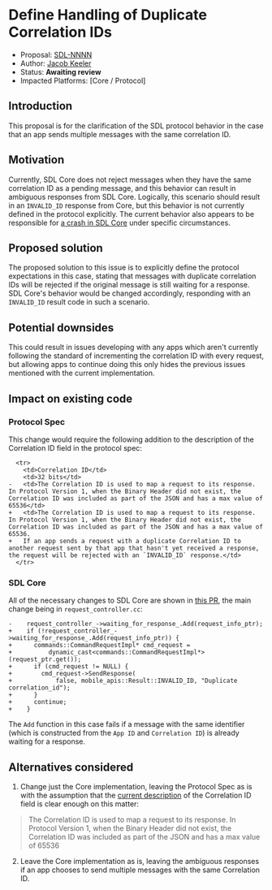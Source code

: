 # Define Handling of Duplicate Correlation IDs

* Proposal: [SDL-NNNN](NNNN-define-handling-of-duplicate-correlation-ids.md)
* Author: [Jacob Keeler](https://github.com/jacobkeeler)
* Status: **Awaiting review**
* Impacted Platforms: [Core / Protocol]

## Introduction

This proposal is for the clarification of the SDL protocol behavior in the case that an app sends multiple messages with the same correlation ID.

## Motivation

Currently, SDL Core does not reject messages when they have the same correlation ID as a pending message, and this behavior can result in ambiguous responses from SDL Core. Logically, this scenario should result in an `INVALID_ID` response from Core, but this behavior is not currently defined in the protocol explicitly. The current behavior also appears to be responsible for [a crash in SDL Core](https://github.com/smartdevicelink/sdl_core/issues/2009) under specific circumstances.

## Proposed solution

The proposed solution to this issue is to explicitly define the protocol expectations in this case, stating that messages with duplicate correlation IDs will be rejected if the original message is still waiting for a response. SDL Core's behavior would be changed accordingly, responding with an `INVALID_ID` result code in such a scenario.

## Potential downsides

This could result in issues developing with any apps which aren't currently following the standard of incrementing the correlation ID with every request, but allowing apps to continue doing this only hides the previous issues mentioned with the current implementation.

## Impact on existing code

### Protocol Spec

This change would require the following addition to the description of the Correlation ID field in the protocol spec:

```
  <tr>
    <td>Correlation ID</td>
    <td>32 bits</td>
-   <td>The Correlation ID is used to map a request to its response. In Protocol Version 1, when the Binary Header did not exist, the Correlation ID was included as part of the JSON and has a max value of 65536</td>
+   <td>The Correlation ID is used to map a request to its response. In Protocol Version 1, when the Binary Header did not exist, the Correlation ID was included as part of the JSON and has a max value of 65536. 
+   If an app sends a request with a duplicate Correlation ID to another request sent by that app that hasn't yet received a response, the request will be rejected with an `INVALID_ID` response.</td>
  </tr>
```

### SDL Core

All of the necessary changes to SDL Core are shown in [this PR](https://github.com/smartdevicelink/sdl_core/pull/2101/files), the main change being in `request_controller.cc`:

```
-    request_controller_->waiting_for_response_.Add(request_info_ptr);
+    if (!request_controller_->waiting_for_response_.Add(request_info_ptr)) {
+      commands::CommandRequestImpl* cmd_request =
+          dynamic_cast<commands::CommandRequestImpl*>(request_ptr.get());
+      if (cmd_request != NULL) {
+        cmd_request->SendResponse(
+            false, mobile_apis::Result::INVALID_ID, "Duplicate correlation_id");
+      }
+      continue;
+    }
```

The `Add` function in this case fails if a message with the same identifier (which is constructed from the `App ID` and `Correlation ID`) is already waiting for a response.

## Alternatives considered

1. Change just the Core implementation, leaving the Protocol Spec as is with the assumption that the [current description](https://github.com/smartdevicelink/protocol_spec#5211-binary-header-fields) of the Correlation ID field is clear enough on this matter:
  > The Correlation ID is used to map a request to its response. In Protocol Version 1, when the Binary Header did not exist, the Correlation ID was included as part of the JSON and has a max value of 65536
  
2. Leave the Core implementation as is, leaving the ambiguous responses if an app chooses to send multiple messages with the same Correlation ID.